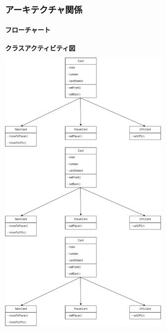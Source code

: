 # アーキテクチャ関係

## フローチャート





## クラスアクティビティ図

<img src='img/classActivity01.png'>
<img src='img/classActivity02.png'>
<img src='img/classActivity03.png'>
